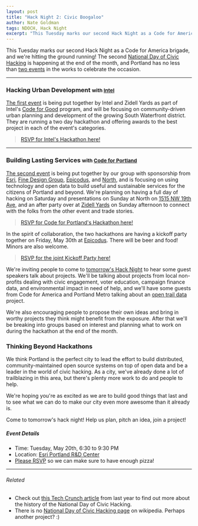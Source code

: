 ```yaml
---
layout: post
title: "Hack Night 2: Civic Boogaloo"
author: Nate Goldman
tags: NDOCH, Hack Night
excerpt: "This Tuesday marks our second Hack Night as a Code for America brigade, and we're hitting the ground running! The second National Day of Civic Hacking is happening at the end of the month, and Portland has no less than two events in the works to celebrate the occasion. It's time to start planning projects!"
---
```


This Tuesday marks our second Hack Night as a Code for America brigade, and we're hitting the ground running! The second [National Day of Civic Hacking](http://hackforchange.org/) is happening at the end of the month, and Portland has no less than [two events](http://hackforchange.org/events?s=portland&event-type=0) in the works to celebrate the occasion.

<hr>

### Hacking Urban Development <small>with [Intel](https://software.intel.com/en-us/codeforgood)</small>

[The first event](http://hackforpdx.org/) is being put together by Intel and Zidell Yards as part of Intel's [Code for Good](https://software.intel.com/en-us/codeforgood) program, and will be focusing on community-driven urban planning and development of the growing South Waterfront district. They are running a two day hackathon and offering awards to the best project in each of the event's categories.

> [RSVP for Intel's Hackathon here!](http://www.eventbrite.com/e/national-day-of-civic-hacking-portland-or-tickets-11409952475)

<hr>

### Building Lasting Services <small>with [Code for Portland](http://codeforportland.org)</small>

[The second event](http://www.meetup.com/Code-for-Portland/events/183102122/) is being put together by our group with sponsorship from [Esri](http://pdx.esri.com), [Fine Design Group](http://www.finedesigngroup.com/), [Epicodus](http://www.epicodus.com/), and [North](http://north.com/), and is focusing on using technology and open data to build useful and sustainable services for the citizens of Portland and beyond. We're planning on having a full day of hacking on Saturday and presentations on Sunday at North on [1515 NW 19th Ave](https://maps.google.com/maps?ll=45.535847,-122.689834&z=15&t=m&hl=en-US&gl=US&cid=8244262398108827098), and an after party over at [Zidell Yards](http://zidell.com/the-yards/) on Sunday afternoon to connect with the folks from the other event and trade stories.

> [RSVP for Code for Portland's Hackathon here!](http://www.meetup.com/Code-for-Portland/events/183102122/)

In the spirit of collaboration, the two hackathons are having a kickoff party together on Friday, May 30th at [Epicodus](http://www.epicodus.com/). There will be beer and food! Minors are also welcome.

> [RSVP for the joint Kickoff Party here!](http://www.eventbrite.com/e/kick-off-party-code-for-portland-national-day-of-civic-hacking-tickets-11593744201)

We're inviting people to come to [tomorrow's Hack Night](http://www.meetup.com/Code-for-Portland/events/182017672/) to hear some guest speakers talk about projects. We'll be talking about projects from local non-profits dealing with civic engagement, voter education, campaign finance data, and environmental impact in need of help, and we'll have some guests from Code for America and Portland Metro talking about an [open trail data](http://codeforamerica.org/specifications/trails/) project.

We're also encouraging people to propose their own ideas and bring in worthy projects they think might benefit from the exposure. After that we'll be breaking into groups based on interest and planning what to work on during the hackathon at the end of the month.

### Thinking Beyond Hackathons

We think Portland is the perfect city to lead the effort to build distributed, community-maintained open source systems on top of open data and be a leader in the world of civic hacking. As a city, we've already done a lot of trailblazing in this area, but there's plenty more work to do and people to help.

We're hoping you're as excited as we are to build good things that last and to see what we can do to make our city even more awesome than it already is.

Come to tomorrow's hack night! Help us plan, pitch an idea, join a project!

##### Event Details

* Time: Tuesday, May 20th, 6:30 to 9:30 PM
* Location: [Esri Portland R&D Center](http://calagator.org/venues/202394387)
* [Please RSVP](http://www.meetup.com/Code-for-Portland/events/182017672/) so we can make sure to have enough pizza!

<hr>

###### Related

* Check out [this Tech Crunch article](http://techcrunch.com/2013/01/22/national-day-of-civic-hacking) from last year to find out more about the history of the National Day of Civic Hacking.
* There is no [National Day of Civic Hacking page](http://en.wikipedia.org/wiki/National_Day_of_Civic_Hacking) on wikipedia. Perhaps another project? :)